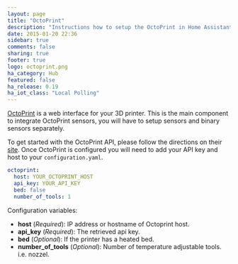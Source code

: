 ```yaml
---
layout: page
title: "OctoPrint"
description: "Instructions how to setup the OctoPrint in Home Assistant."
date: 2015-01-20 22:36
sidebar: true
comments: false
sharing: true
footer: true
logo: octoprint.png
ha_category: Hub
featured: false
ha_release: 0.19
ha_iot_class: "Local Polling"
---
```


[OctoPrint](http://octoprint.org/) is a web interface for your 3D printer. This is the main component to integrate OctoPrint sensors, you will have to setup sensors and binary sensors separately.

To get started with the OctoPrint API, please follow the directions on their [site](http://docs.octoprint.org/en/master/api/general.html). Once OctoPrint is configured you will need to add your API key and host to your `configuration.yaml`. 


```yaml
octoprint:
  host: YOUR_OCTOPRINT_HOST
  api_key: YOUR_API_KEY
  bed: false
  number_of_tools: 1
```

Configuration variables:

- **host** (*Required*): IP address or hostname of Octoprint host.
- **api_key** (*Required*): The retrieved api key.
- **bed** (*Optional*): If the printer has a heated bed.
- **number_of_tools** (*Optional*): Number of temperature adjustable tools. i.e. nozzel.


